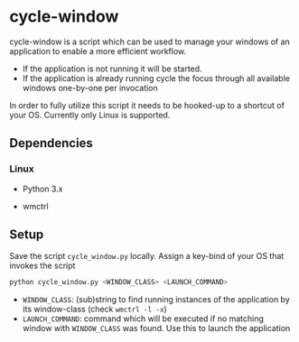 # cycle-window

cycle-window is a script which can be used to manage your windows of an application to enable a more efficient workflow.
* If the application is not running it will be started.
* If the application is already running cycle the focus through all available windows one-by-one per invocation

In order to fully utilize this script it needs to be hooked-up to a shortcut of your OS.
Currently only Linux is supported.

## Dependencies

### Linux

* Python 3.x

* wmctrl

## Setup

Save the script `cycle_window.py` locally. Assign a key-bind of your OS that invokes the script

```bash
python cycle_window.py <WINDOW_CLASS> <LAUNCH_COMMAND>
```

* `WINDOW_CLASS`: (sub)string to find running instances of the application by its window-class (check `wmctrl -l -x`)
* `LAUNCH_COMMAND`: command which will be executed if no matching window with `WINDOW_CLASS` was found. Use this to launch the application
